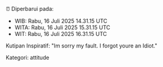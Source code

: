 ⏰ Diperbarui pada:
- WIB: Rabu, 16 Juli 2025 14.31.15 UTC
- WITA: Rabu, 16 Juli 2025 15.31.15 UTC
- WIT: Rabu, 16 Juli 2025 16.31.15 UTC

Kutipan Inspiratif:
"Im sorry my fault. I forgot youre an Idiot."


Kategori: attitude

